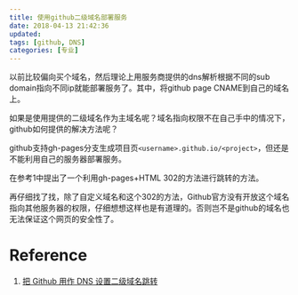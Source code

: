 ```yaml
---
title: 使用github二级域名部署服务
date: 2018-04-13 21:42:36
updated:
tags: [github, DNS]
categories: [专业]
---
```


以前比较偏向买个域名，然后理论上用服务商提供的dns解析根据不同的sub domain指向不同ip就能部署服务了。其中，将github page CNAME到自己的域名上。

如果是使用提供的二级域名作为主域名呢？域名指向权限不在自己手中的情况下，github如何提供的解决方法呢？

<!--more-->

github支持gh-pages分支生成项目页`<username>.github.io/<project>`，但还是不能利用自己的服务器部署服务。

在参考1中提出了一个利用gh-pages+HTML 302的方法进行跳转的方法。

再仔细找了找，除了自定义域名和这个302的方法，Github官方没有开放这个域名指向其他服务器的权限，仔细想想这样也是有道理的。否则岂不是github的域名也无法保证这个网页的安全性了。

# Reference
1. [把 Github 用作 DNS 设置二级域名跳转](https://drkbl.com/use-github-as-dns/)
